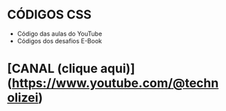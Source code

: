 # CÓDIGOS CSS
- Código das aulas do YouTube
- Códigos dos desafios E-Book

# [CANAL (clique aqui)] (https://www.youtube.com/@technolizei)
